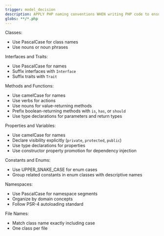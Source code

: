 ```yaml
---
trigger: model_decision
description: APPLY PHP naming conventions WHEN writing PHP code to ensure consistency, readability, and maintainability across the codebase
globs: **/*.php
---
```


Classes:
- Use PascalCase for class names
- Use nouns or noun phrases

Interfaces and Traits:
- Use PascalCase for names
- Suffix interfaces with `Interface`
- Suffix traits with `Trait`

Methods and Functions:
- Use camelCase for names
- Use verbs for actions
- Use nouns for value-returning methods
- Prefix boolean-returning methods with `is`, `has`, or `should`
- Use type declarations for parameters and return types

Properties and Variables:
- Use camelCase for names
- Declare visibility explicitly (`private`, `protected`, `public`)
- Use type declarations for properties
- Use constructor property promotion for dependency injection

Constants and Enums:
- Use UPPER_SNAKE_CASE for enum cases
- Group related constants in enum classes with descriptive names

Namespaces:
- Use PascalCase for namespace segments
- Organize by domain concepts
- Follow PSR-4 autoloading standard

File Names:
- Match class name exactly including case
- One class per file